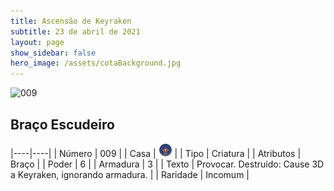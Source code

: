 ```yaml
---
title: Ascensão de Keyraken
subtitle: 23 de abril de 2021
layout: page
show_sidebar: false
hero_image: /assets/cotaBackground.jpg
---
```


![009](https://cards-keyforge.s3.eu-north-1.amazonaws.com/media/pt/rotk/009.png)

## Braço Escudeiro

|----|----|
| Número | 009 |
| Casa | ![Keyraken](https://raw.githubusercontent.com/cardsofkeyforge/cardsofkeyforge.github.io/master/rotk/keyraken.png "Keyraken") |
| Tipo | Criatura |
| Atributos | Braço |
| Poder | 6 |
| Armadura | 3 |
| Texto | Provocar. Destruído: Cause 3D a Keyraken, ignorando armadura. |
| Raridade | Incomum |
